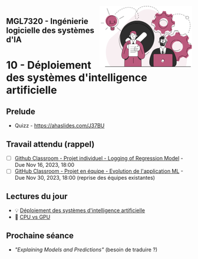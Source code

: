 
<img style="float: right;" src="../../images/component_engineering.svg" alt="EngineeringAISystems" width="250"/>

## MGL7320 - Ingénierie logicielle des systèmes d'IA
# 10 - Déploiement des systèmes d'intelligence artificielle

## Prelude

- Quizz - https://ahaslides.com/J37BU

## Travail attendu (rappel)
- [ ] [Github Classroom - Projet individuel - Logging of Regression Model](https://classroom.github.com/a/hZT7Ifs6) - Due Nov 16, 2023, 18:00
- [ ] [GitHub Classroom - Projet en équipe - Evolution de l'application ML](https://classroom.github.com/a/UoYzlEAi) - Due Nov 30, 2023, 18:00 (reprise des équipes existantes)

## Lectures du jour
- :bulb: [Déploiement des systèmes d'intelligence artificielle](./10_deploying_slides.pdf)
- :nut_and_bolt: [CPU vs GPU](./cpu_vs_gpu.pdf)


## Prochaine séance

- _"Explaining Models and Predictions"_ (besoin de traduire ?)
